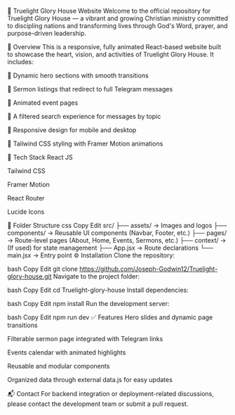 📖 Truelight Glory House Website
Welcome to the official  repository for Truelight Glory House — a vibrant and growing Christian ministry committed to discipling nations and transforming lives through God's Word, prayer, and purpose-driven leadership.

🌟 Overview
This is a responsive, fully animated React-based website built to showcase the heart, vision, and activities of Truelight Glory House. It includes:

🔹 Dynamic hero sections with smooth transitions

🔹 Sermon listings that redirect to full Telegram messages

🔹 Animated event pages

🔹 A filtered search experience for messages by topic

🔹 Responsive design for mobile and desktop

🔹 Tailwind CSS styling with Framer Motion animations

🧱 Tech Stack
React JS

Tailwind CSS

Framer Motion

React Router

Lucide Icons

📁 Folder Structure
css
Copy
Edit
src/
├── assets/           → Images and logos
├── components/       → Reusable UI components (Navbar, Footer, etc.)
├── pages/            → Route-level pages (About, Home, Events, Sermons, etc.)
├── context/          → (If used) for state management
├── App.jsx           → Route declarations
└── main.jsx          → Entry point
⚙️ Installation
Clone the repository:

bash
Copy
Edit
git clone https://github.com/Joseph-Godwin12/Truelight-glory-house.git
Navigate to the project folder:

bash
Copy
Edit
cd Truelight-glory-house
Install dependencies:

bash
Copy
Edit
npm install
Run the development server:

bash
Copy
Edit
npm run dev
✅ Features
Hero slides and dynamic page transitions

Filterable sermon page integrated with Telegram links

Events calendar with animated highlights

Reusable and modular components

Organized data through external data.js for easy updates

📬 Contact
For backend integration or deployment-related discussions, please contact the development team or submit a pull request.